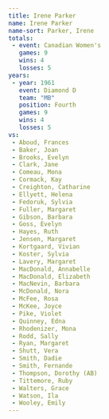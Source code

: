```yaml
---
title: Irene Parker
name: Irene Parker
name-sort: Parker, Irene
totals:
 - event: Canadian Women's
   games: 9
   wins: 4
   losses: 5
years:
 - year: 1961
   event: Diamond D
   team: "MB"
   position: Fourth
   games: 9
   wins: 4
   losses: 5
vs:
 - Aboud, Frances
 - Baker, Joan
 - Brooks, Evelyn
 - Clark, Jane
 - Comeau, Mona
 - Cormack, Kay
 - Creighton, Catharine
 - Ellyett, Helena
 - Fedoruk, Sylvia
 - Fuller, Margaret
 - Gibson, Barbara
 - Goss, Evelyn
 - Hayes, Ruth
 - Jensen, Margaret
 - Kortgaard, Vivian
 - Koster, Sylvia
 - Lavery, Margaret
 - MacDonald, Annabelle
 - MacDonald, Elizabeth
 - MacNevin, Barbara
 - McDonald, Nora
 - McFee, Rosa
 - McKee, Joyce
 - Pike, Violet
 - Quinney, Edna
 - Rhodenizer, Mona
 - Rodd, Sally
 - Ryan, Margaret
 - Shutt, Vera
 - Smith, Dadie
 - Smith, Fernande
 - Thompson, Dorothy (AB)
 - Tittemore, Ruby
 - Walters, Grace
 - Watson, Ila
 - Wooley, Emily
---
```


